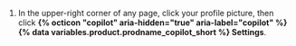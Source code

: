 1. In the upper-right corner of any page, click your profile picture, then click **{% octicon "copilot" aria-hidden="true" aria-label="copilot" %} {% data variables.product.prodname_copilot_short %} Settings**.
